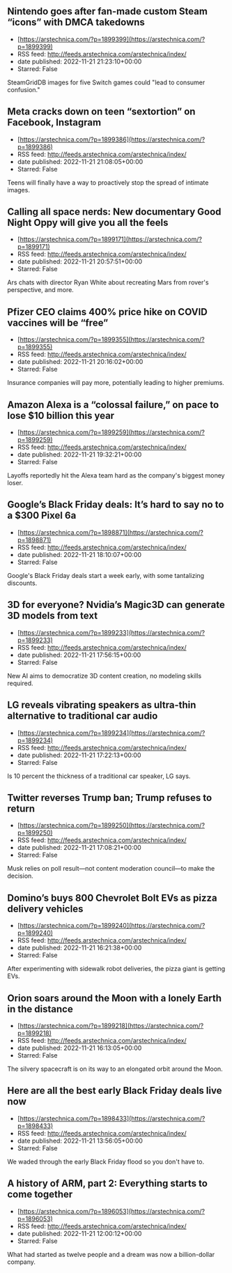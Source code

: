 ## Nintendo goes after fan-made custom Steam “icons” with DMCA takedowns
 - [https://arstechnica.com/?p=1899399](https://arstechnica.com/?p=1899399)
 - RSS feed: http://feeds.arstechnica.com/arstechnica/index/
 - date published: 2022-11-21 21:23:10+00:00
 - Starred: False

SteamGridDB images for five Switch games could "lead to consumer confusion."

## Meta cracks down on teen “sextortion” on Facebook, Instagram
 - [https://arstechnica.com/?p=1899386](https://arstechnica.com/?p=1899386)
 - RSS feed: http://feeds.arstechnica.com/arstechnica/index/
 - date published: 2022-11-21 21:08:05+00:00
 - Starred: False

Teens will finally have a way to proactively stop the spread of intimate images.

## Calling all space nerds: New documentary Good Night Oppy will give you all the feels
 - [https://arstechnica.com/?p=1899171](https://arstechnica.com/?p=1899171)
 - RSS feed: http://feeds.arstechnica.com/arstechnica/index/
 - date published: 2022-11-21 20:57:51+00:00
 - Starred: False

Ars chats with director Ryan White about recreating Mars from rover's perspective, and more.

## Pfizer CEO claims 400% price hike on COVID vaccines will be “free”
 - [https://arstechnica.com/?p=1899355](https://arstechnica.com/?p=1899355)
 - RSS feed: http://feeds.arstechnica.com/arstechnica/index/
 - date published: 2022-11-21 20:16:02+00:00
 - Starred: False

Insurance companies will pay more, potentially leading to higher premiums.

## Amazon Alexa is a “colossal failure,” on pace to lose $10 billion this year
 - [https://arstechnica.com/?p=1899259](https://arstechnica.com/?p=1899259)
 - RSS feed: http://feeds.arstechnica.com/arstechnica/index/
 - date published: 2022-11-21 19:32:21+00:00
 - Starred: False

Layoffs reportedly hit the Alexa team hard as the company's biggest money loser.

## Google’s Black Friday deals: It’s hard to say no to a $300 Pixel 6a
 - [https://arstechnica.com/?p=1898871](https://arstechnica.com/?p=1898871)
 - RSS feed: http://feeds.arstechnica.com/arstechnica/index/
 - date published: 2022-11-21 18:10:07+00:00
 - Starred: False

Google's Black Friday deals start a week early, with some tantalizing discounts.

## 3D for everyone? Nvidia’s Magic3D can generate 3D models from text
 - [https://arstechnica.com/?p=1899233](https://arstechnica.com/?p=1899233)
 - RSS feed: http://feeds.arstechnica.com/arstechnica/index/
 - date published: 2022-11-21 17:56:15+00:00
 - Starred: False

New AI aims to democratize 3D content creation, no modeling skills required.

## LG reveals vibrating speakers as ultra-thin alternative to traditional car audio
 - [https://arstechnica.com/?p=1899234](https://arstechnica.com/?p=1899234)
 - RSS feed: http://feeds.arstechnica.com/arstechnica/index/
 - date published: 2022-11-21 17:22:13+00:00
 - Starred: False

Is 10 percent the thickness of a traditional car speaker, LG says.

## Twitter reverses Trump ban; Trump refuses to return
 - [https://arstechnica.com/?p=1899250](https://arstechnica.com/?p=1899250)
 - RSS feed: http://feeds.arstechnica.com/arstechnica/index/
 - date published: 2022-11-21 17:08:21+00:00
 - Starred: False

Musk relies on poll result—not content moderation council—to make the decision.

## Domino’s buys 800 Chevrolet Bolt EVs as pizza delivery vehicles
 - [https://arstechnica.com/?p=1899240](https://arstechnica.com/?p=1899240)
 - RSS feed: http://feeds.arstechnica.com/arstechnica/index/
 - date published: 2022-11-21 16:21:38+00:00
 - Starred: False

After experimenting with sidewalk robot deliveries, the pizza giant is getting EVs.

## Orion soars around the Moon with a lonely Earth in the distance
 - [https://arstechnica.com/?p=1899218](https://arstechnica.com/?p=1899218)
 - RSS feed: http://feeds.arstechnica.com/arstechnica/index/
 - date published: 2022-11-21 16:13:05+00:00
 - Starred: False

The silvery spacecraft is on its way to an elongated orbit around the Moon.

## Here are all the best early Black Friday deals live now
 - [https://arstechnica.com/?p=1898433](https://arstechnica.com/?p=1898433)
 - RSS feed: http://feeds.arstechnica.com/arstechnica/index/
 - date published: 2022-11-21 13:56:05+00:00
 - Starred: False

We waded through the early Black Friday flood so you don't have to.

## A history of ARM, part 2: Everything starts to come together
 - [https://arstechnica.com/?p=1896053](https://arstechnica.com/?p=1896053)
 - RSS feed: http://feeds.arstechnica.com/arstechnica/index/
 - date published: 2022-11-21 12:00:12+00:00
 - Starred: False

What had started as twelve people and a dream was now a billion-dollar company.
